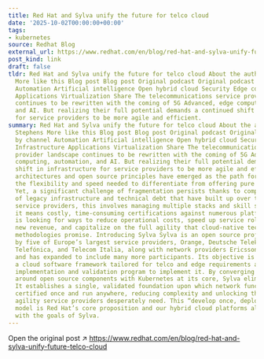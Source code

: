 ```yaml
---
title: Red Hat and Sylva unify the future for telco cloud
date: '2025-10-02T00:00:00+00:00'
tags:
- kubernetes
source: Redhat Blog
external_url: https://www.redhat.com/en/blog/red-hat-and-sylva-unify-future-telco-cloud
post_kind: link
draft: false
tldr: Red Hat and Sylva unify the future for telco cloud About the author Rich Stephens
  More like this Blog post Blog post Original podcast Original podcast Browse by channel
  Automation Artificial intelligence Open hybrid cloud Security Edge computing Infrastructure
  Applications Virtualization Share The telecommunications service provider landscape
  continues to be rewritten with the coming of 5G Advanced, edge computing, automation,
  and AI. But realizing their full potential demands a continued shift in infrastructure
  for service providers to be more agile and efficient.
summary: Red Hat and Sylva unify the future for telco cloud About the author Rich
  Stephens More like this Blog post Blog post Original podcast Original podcast Browse
  by channel Automation Artificial intelligence Open hybrid cloud Security Edge computing
  Infrastructure Applications Virtualization Share The telecommunications service
  provider landscape continues to be rewritten with the coming of 5G Advanced, edge
  computing, automation, and AI. But realizing their full potential demands a continued
  shift in infrastructure for service providers to be more agile and efficient. Cloud-native
  architectures and open source principles have emerged as the path forward, offering
  the flexibility and speed needed to differentiate from offering pure connectivity.
  Yet, a significant challenge of fragmentation persists thanks to complex islands
  of legacy infrastructure and technical debt that have built up over the years. For
  service providers, this involves managing multiple stacks and skill sets. For vendors,
  it means costly, time-consuming certifications against numerous platforms. The industry
  is looking for ways to reduce operational costs, speed up service rollouts to drive
  new revenue, and capitalize on the full agility that cloud-native technologies and
  methodologies promise. Introducing Sylva Sylva is an open source project initiated
  by five of Europe’s largest service providers, Orange, Deutsche Telekom, Vodafone,
  Telefónica, and Telecom Italia, along with network providers Ericsson and Nokia,
  and has expanded to include many more participants. Its objective is to release
  a cloud software framework tailored for telco and edge requirements and a reference
  implementation and validation program to implement it. By converging the cloud layer
  around open source components with Kubernetes at its core, Sylva eliminates fragmentation.
  It establishes a single, validated foundation upon which network functions can be
  certified once and run anywhere, reducing complexity and unlocking the operational
  agility service providers desperately need. This “develop once, deploy anywhere”
  model is Red Hat’s core proposition and our hybrid cloud platforms align directly
  with the goals of Sylva.
---
```

Open the original post ↗ https://www.redhat.com/en/blog/red-hat-and-sylva-unify-future-telco-cloud
